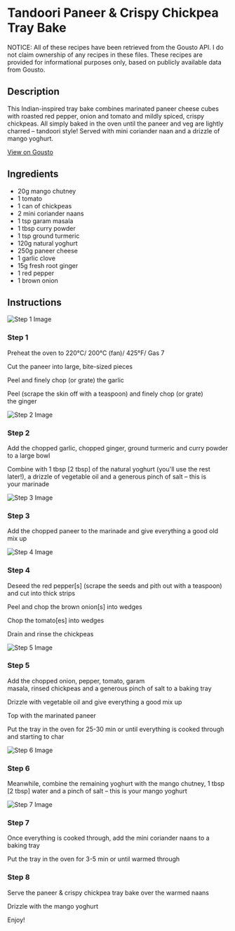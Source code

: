 # Tandoori Paneer & Crispy Chickpea Tray Bake

NOTICE: All of these recipes have been retrieved from the Gousto API. I do not claim ownership of any recipes in these files. These recipes are provided for informational purposes only, based on publicly available data from Gousto.

## Description

This Indian-inspired tray bake combines marinated paneer cheese cubes with roasted red pepper, onion and tomato and mildly spiced, crispy chickpeas. All simply baked in the oven until the paneer and veg are lightly charred – tandoori style! Served with mini coriander naan and a drizzle of mango yoghurt.

[View on Gousto](https://www.gousto.co.uk/recipes/cookbook/tandoori-paneer-crispy-chickpea-tray-bake)

## Ingredients

- 20g mango chutney
- 1 tomato
- 1 can of chickpeas
- 2 mini coriander naans
- 1 tsp garam masala
- 1 tbsp curry powder
- 1 tsp ground turmeric
- 120g natural yoghurt
- 250g paneer cheese
- 1 garlic clove
- 15g fresh root ginger
- 1 red pepper
- 1 brown onion

## Instructions

![Step 1 Image](https://production-media.gousto.co.uk/cms/recipe-step-image/1580.-step-1-x200.jpg)

### Step 1

Preheat the oven to 220°C/ 200°C (fan)/ 425°F/ Gas 7


Cut the paneer into large, bite-sized pieces


Peel and finely chop (or grate) the garlic


Peel (scrape the skin off with a teaspoon) and finely chop (or grate) the ginger

![Step 2 Image](https://production-media.gousto.co.uk/cms/recipe-step-image/1580.-step-2-x200.jpg)

### Step 2

Add the chopped garlic, chopped ginger, ground turmeric and curry powder to a large bowl


Combine with 1 tbsp <span class="text-danger">[2 tbsp]</span> of the natural yoghurt (you'll use the rest later!), a drizzle of vegetable oil and a generous pinch of salt – this is your marinade

![Step 3 Image](https://production-media.gousto.co.uk/cms/recipe-step-image/1580.-step-3-x200.jpg)

### Step 3

Add the chopped paneer to the marinade and give everything a good old mix up

![Step 4 Image](https://production-media.gousto.co.uk/cms/recipe-step-image/1580.-step-4-x200.jpg)

### Step 4

Deseed the red pepper<span class="text-danger">[s]</span> (scrape the seeds and pith out with a teaspoon) and cut into thick strips


Peel and chop the brown onion<span class="text-danger">[s] </span>into wedges


Chop the tomato<span class="text-danger">[es]</span> into wedges 


Drain and rinse the chickpeas

![Step 5 Image](https://production-media.gousto.co.uk/cms/recipe-step-image/1580.-step-5-x200.jpg)

### Step 5

Add the chopped onion, pepper, tomato, garam masala, rinsed chickpeas and a generous pinch of salt to a baking tray


Drizzle with vegetable oil and give everything a good mix up


Top with the marinated paneer


Put the tray in the oven for 25-30 min or until everything is cooked through and starting to char

![Step 6 Image](https://production-media.gousto.co.uk/cms/recipe-step-image/1580.-step-6-x200.jpg)

### Step 6

Meanwhile, combine the remaining yoghurt with the mango chutney, 1 tbsp <span class="text-danger">[2 tbsp]</span> water and a pinch of salt – this is your mango yoghurt

![Step 7 Image](https://production-media.gousto.co.uk/cms/recipe-step-image/1580.-step-7-x200.jpg)

### Step 7

Once everything is cooked through, add the mini coriander naans to a baking tray


Put the tray in the oven for 3-5 min or until warmed through

### Step 8

Serve the paneer &amp; crispy chickpea tray bake over the warmed naans


Drizzle with the mango yoghurt


Enjoy!

